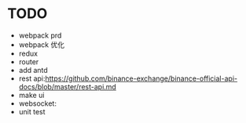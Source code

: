# TODO
- webpack prd
- webpack 优化
- redux
- router
- add antd
- rest api:https://github.com/binance-exchange/binance-official-api-docs/blob/master/rest-api.md
- make ui
- websocket:
- unit test

